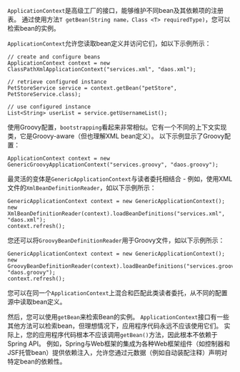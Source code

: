 `ApplicationContext`是高级工厂的接口，能够维护不同bean及其依赖项的注册表。 通过使用方法`T getBean(String name，Class <T> requiredType)`，您可以检索bean的实例。

`ApplicationContext`允许您读取bean定义并访问它们，如以下示例所示：

	// create and configure beans
	ApplicationContext context = new ClassPathXmlApplicationContext("services.xml", "daos.xml");
	
	// retrieve configured instance
	PetStoreService service = context.getBean("petStore", PetStoreService.class);
	
	// use configured instance
	List<String> userList = service.getUsernameList();

使用Groovy配置，`bootstrapping`看起来非常相似。它有一个不同的上下文实现类，它是Groovy-aware（但也理解XML bean定义）。 以下示例显示了Groovy配置：

	ApplicationContext context = new GenericGroovyApplicationContext("services.groovy", "daos.groovy");

最灵活的变体是`GenericApplicationContext`与读者委托相结合 - 例如，使用XML文件的`XmlBeanDefinitionReader`，如以下示例所示：

	GenericApplicationContext context = new GenericApplicationContext();
	new XmlBeanDefinitionReader(context).loadBeanDefinitions("services.xml", "daos.xml");
	context.refresh();

您还可以将`GroovyBeanDefinitionReader`用于Groovy文件，如以下示例所示：

	GenericApplicationContext context = new GenericApplicationContext();
	new GroovyBeanDefinitionReader(context).loadBeanDefinitions("services.groovy", "daos.groovy");
	context.refresh();

您可以在同一个`ApplicationContext`上混合和匹配此类读者委托，从不同的配置源中读取bean定义。

然后，您可以使用`getBean`来检索Bean的实例。 `ApplicationContext`接口有一些其他方法可以检索bean，但理想情况下，应用程序代码永远不应该使用它们。 实际上，您的应用程序代码根本不应该调用`getBean()`方法，因此根本不依赖于Spring API。 例如，Spring与Web框架的集成为各种Web框架组件（如控制器和JSF托管bean）提供依赖注入，允许您通过元数据（例如自动装配注释）声明对特定bean的依赖性。